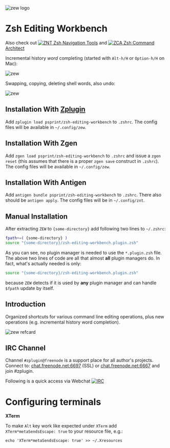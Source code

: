 ![zew logo](http://imageshack.com/a/img924/5479/AiIW6X.gif)

# Zsh Editing Workbench

Also check out [![ZNT](http://imageshack.com/a/img910/3618/oDHnuR.png) Zsh Navigation Tools](https://github.com/psprint/zsh-navigation-tools)
and [![ZCA](http://imageshack.com/a/img911/8084/qSpO8a.png) Zsh Command Architect](https://github.com/psprint/zsh-cmd-architect)


Incremental history _word_ completing (started with `Alt-h/H` or `Option-h/H` on Mac):

![zew](http://imageshack.com/a/img907/1065/lJmzII.gif)

Swapping, copying, deleting shell words, also undo:

![zew](http://imageshack.com/a/img908/7765/zpdjOK.gif)

## Installation With [Zplugin](https://github.com/psprint/zplugin)

Add `zplugin load psprint/zsh-editing-workbench` to `.zshrc`. The config files will be available in `~/.config/zew`.

## Installation With Zgen

Add `zgen load psprint/zsh-editing-workbench` to `.zshrc` and issue a `zgen reset` (this assumes that there is a proper `zgen save` construct in `.zshrc`).
The config files will be available in `~/.config/zew`.

## Installation With Antigen
Add `antigen bundle psprint/zsh-editing-workbench` to `.zshrc`. There also
should be `antigen apply`. The config files will be in `~/.config/znt`.

## Manual Installation

After extracting `ZEW` to `{some-directory}` add following two lines
to `~/.zshrc`:

```zsh
fpath+=( {some-directory} )
source "{some-directory}/zsh-editing-workbench.plugin.zsh"
```

As you can see, no plugin manager is needed to use the `*.plugin.zsh`
file. The above two lines of code are all that almost **all** plugin
managers do. In fact, what's actually needed is only:

```zsh
source "{some-directory}/zsh-editing-workbench.plugin.zsh"
```

because `ZEW` detects if it is used by **any** plugin manager and can
handle `$fpath` update by itself.

## Introduction

Organized shortcuts for various command line editing operations, plus new
operations (e.g. incremental history word completion).

![zew refcard](http://imageshack.com/a/img922/1959/4gXU1R.png)

## IRC Channel

Channel `#zplugin@freenode` is a support place for all author's projects. Connect to:
[chat.freenode.net:6697](ircs://chat.freenode.net:6697/%23zplugin) (SSL) or [chat.freenode.net:6667](irc://chat.freenode.net:6667/%23zplugin)
 and join #zplugin.

Following is a quick access via Webchat [![IRC](https://kiwiirc.com/buttons/chat.freenode.net/zplugin.png)](https://kiwiirc.com/client/chat.freenode.net:+6697/#zplugin)

# Configuring terminals

**XTerm**

To make `Alt` key work like expected under `XTerm` add `XTerm*metaSendsEscape: true` to your resource file, e.g.:

```
echo 'XTerm*metaSendsEscape: true' >> ~/.Xresources
```

